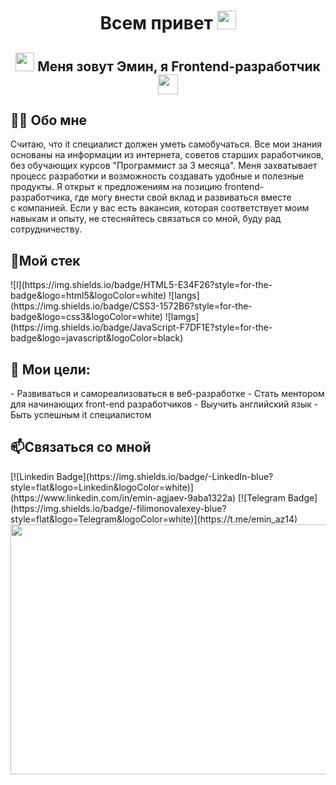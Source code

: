 <h1 align="center">Всем привет <img src="https://media.giphy.com/media/hvRJCLFzcasrR4ia7z/giphy.gif" height="30px"></h1>
<h2 align="center"> <img src="https://media.giphy.com/media/WUlplcMpOCEmTGBtBW/giphy.gif" width="30"> Меня зовут Эмин, я Frontend-разработчик <img src = "https://media2.giphy.com/media/QssGEmpkyEOhBCb7e1/giphy.gif?cid=ecf05e47a0n3gi1bfqntqmob8g9aid1oyj2wr3ds3mg700bl&rid=giphy.gif" width = 32px> </h2>
<h2> 👩‍💻 Обо мне </h2>
Считаю, что it специалист должен уметь самобучаться.  
Все мои знания основаны на информации из интернета, советов старших раработчиков, без обучающих курсов "Программист за 3 месяца".  
Меня захватывает процесс разработки и возможность создавать удобные и полезные продукты.  
Я открыт к предложениям на позицию frontend-разработчика, где могу внести свой вклад и развиваться вместе с компанией. Если у вас есть вакансия, которая соответствует моим навыкам и опыту, не стесняйтесь связаться со мной, буду рад сотрудничеству.

<h2> 🔨Мой стек </h2>
![l](https://img.shields.io/badge/HTML5-E34F26?style=for-the-badge&logo=html5&logoColor=white)
![langs](https://img.shields.io/badge/CSS3-1572B6?style=for-the-badge&logo=css3&logoColor=white)
![lamgs](https://img.shields.io/badge/JavaScript-F7DF1E?style=for-the-badge&logo=javascript&logoColor=black)

<h2> 🎯 Мои цели: </h2>
- Развиваться и самореализоваться в веб-разработке
- Стать ментором для начинающих front-end разработчиков
- Выучить английский язык
- Быть успешным it специалистом

<h2> 📫Cвязаться со мной </h2>
[![Linkedin Badge](https://img.shields.io/badge/-LinkedIn-blue?style=flat&logo=Linkedin&logoColor=white)](https://www.linkedin.com/in/emin-agjaev-9aba1322a)
[![Telegram Badge](https://img.shields.io/badge/-filimonovalexey-blue?style=flat&logo=Telegram&logoColor=white)](https://t.me/emin_az14)

<div align="center">
<img src="https://media.giphy.com/media/dWesBcTLavkZuG35MI/giphy.gif" width="894" height="400" />
</div>
